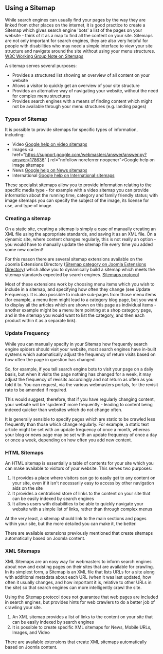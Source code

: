 <!-- Filename: Using_A_Sitemap / Display title: Using A Sitemap -->

## Using a Sitemap

While search engines can usually find your pages by the way they are
linked from other places on the internet, it is good practice to create
a Sitemap which gives search engine 'bots' a list of the pages on your
website - think of it as a map to find all the content on your site.
Sitemaps are not only important for search engines, they are also very
helpful for people with disabilities who may need a simple interface to
view your site structure and navigate around the site without using your
menu structures. <a href="https://www.w3.org/TR/WCAG20-TECHS/G63.html"
rel="nofollow noreferrer noopener">W3C Working Group Note on
Sitemaps</a>

A sitemap serves several purposes:

- Provides a structured list showing an overview of all content on your
  website
- Allows a visitor to quickly get an overview of your site structure
- Provides an alternative way of navigating your website, without the
  need for complex menu structures
- Provides search engines with a means of finding content which might
  not be available through your menu structures (e.g. landing pages)

### Types of Sitemap

It is possible to provide sitemaps for specific types of information,
including:

- Video <a href="https://support.google.com/webmasters/answer/80471"
  rel="nofollow noreferrer noopener">Google help on video sitemaps</a>
- Images <a
  href="https://support.google.com/webmasters/answer/answer.py?answer=178636"
]  rel="nofollow noreferrer noopener">Google help on image sitemaps</a>
- News <a href="https://support.google.com/news/publisher/answer/75717"
  rel="nofollow noreferrer noopener">Google help on News sitemaps</a>
- International <a
  href="https://support.google.com/webmasters/answer/2620865?hl=en&amp;ref_topic=2370587"
  rel="nofollow noreferrer noopener">Google help on International
  sitemaps</a>

These specialist sitemaps allow you to provide information relating to
the specific media type - for example with a video sitemap you can
provide information about the running time, category and family friendly
status; with image sitemaps you can specify the subject of the image,
its license for use, and type of image.

### Creating a sitemap

On a static site, creating a sitemap is simply a case of manually
creating an XML file using the appropriate standards, and saving it as
an XML file. On a dynamic site, where content changes regularly, this is
not really an option - you would have to manually update the sitemap
file every time you added some new content!

For this reason there are several sitemap extensions available on the
Joomla Extensions Directory (<a
href="https://extensions.joomla.org/category/structure-a-navigation/site-map"
rel="noreferrer noopener">Sitemap
category on Joomla Extensions Directory</a>) which allow you to
dynamically build a sitemap which meets the sitemap standards expected
by search engines.
<a href="https://www.sitemaps.org/"
rel="nofollow noreferrer noopener">Sitemaps protocol</a>

Most of these extensions work by choosing menu items which you wish to
include in a sitemap, and specifying how often they change (see Update
Frequency). It is also possible to include sub-pages from those menu
items (for example, a menu item might lead to a category blog page, but
you want to display all the articles which are shown on this page as
individual items - another example might be a menu item pointing at a
shop category page, and in the sitemap you would want to list the
category, and then each product within it as a separate link).

### Update Frequency

While you can manually specify in your Sitemap how frequently search
engine spiders should visit your website, most search engines have
in-built systems which automatically adjust the frequency of return
visits based on how often the page in question has changed.

So, for example, if you tell search engine bots to visit your page on a
daily basis, but when it visits the page nothing has changed for a week,
it may adjust the frequency of revisits accordingly and not return as
often as you told it to. You can request, via the various webmasters
portals, for the revisit rate to be amended if required.

This would suggest, therefore, that if you have regularly changing
content, your website will be 'spidered' more frequently - leading to
content being indexed quicker than websites which do not change often.

It is generally sensible to specify pages which are static to be crawled
less frequently than those which change regularly. For example, a static
text article might be set with an update frequency of once a month,
whereas your blog or news page may be set with an update frequency of
once a day or once a week, depending on how often you add new content.

### HTML Sitemaps

An HTML sitemap is essentially a table of contents for your site which
you can make available to visitors of your website. This serves two
purposes:

1.  It provides a place where visitors can go to easily get to any
    content on your site, even if it isn't necessarily easy to access by
    other navigation aids on the site
2.  It provides a centralised store of links to the content on your site
    that can be easily indexed by search engines
3.  It allows users with disabilities to be able to quickly navigate
    your website with a simple list of links, rather than through
    complex menus

At the very least, a sitemap should link to the main sections and pages
within your site, but the more detailed you can make it, the better.

There are available extensions previously mentioned that create sitemaps
automatically based on Joomla content.

### XML Sitemaps

XML Sitemaps are an easy way for webmasters to inform search engines
about new and existing pages on their sites that are available for
crawling. In its simplest form, a Sitemap is an XML file that lists URLs
for a site along with additional metadata about each URL (when it was
last updated, how often it usually changes, and how important it is,
relative to other URLs in the site) so that search engines can more
intelligently crawl the site.

Using the Sitemap protocol does not guarantee that web pages are
included in search engines, but provides hints for web crawlers to do a
better job of crawling your site.

1.  An XML sitemap provides a list of links to the content on your site
    that can be easily indexed by search engines
2.  It is possible to create specific XML sitemaps for News, Mobile
    URLs, Images, and Video

There are available extensions that create XML sitemaps automatically
based on Joomla content.
